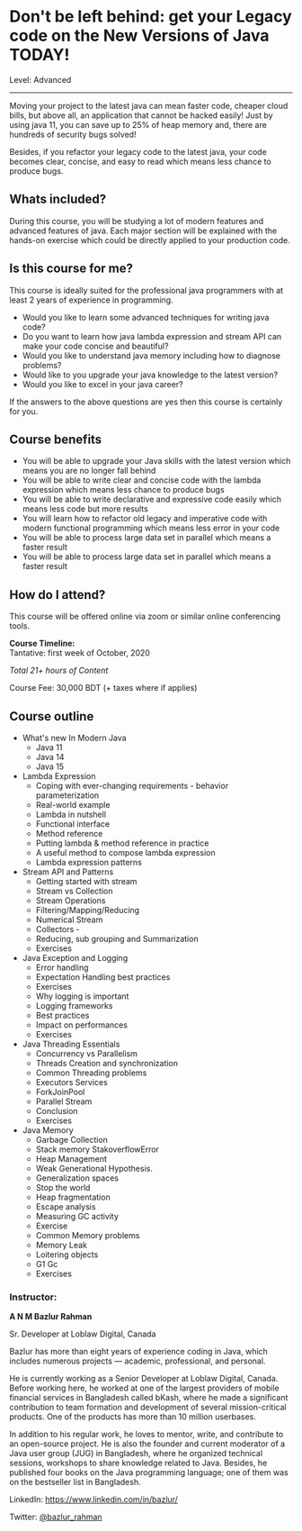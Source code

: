 # Don't be left behind: get your Legacy code on the New Versions of Java TODAY!
Level:  Advanced 

------------
Moving your project to the latest java can mean faster code, cheaper cloud bills, but above all, an application that cannot be hacked easily! Just by using java 11, you can save up to 25% of heap memory and, there are hundreds of security bugs solved!

Besides, if you refactor your legacy code to the latest java, your code becomes clear, concise, and easy to read which means less chance to produce bugs. 

## Whats included? 

During this course, you will be studying a lot of modern features and advanced features of java. Each major section will be explained with the hands-on exercise which could be directly applied to your production code. 

## Is this course for me? 

This course is ideally suited for the professional java programmers with at least 2 years of experience in programming. 

- Would you like to learn some advanced techniques for writing java code? 
- Do you want to learn how java lambda expression and stream API can make your code concise and beautiful? 
- Would you like to understand java memory including how to diagnose problems? 
- Would like to you upgrade your java knowledge to the latest version? 
- Would you like to excel in your java career? 

If the answers to the above questions are yes then this course is certainly for you. 

## Course benefits 
 - You will be able to upgrade your Java skills with the latest version which means you are no longer fall behind
 - You will be able to write clear and concise code with the lambda expression which means less chance to produce bugs
 - You will be able to write declarative and expressive code easily which means less code but more results
 - You will learn how to refactor old legacy and imperative code with modern functional programming which means less error in your code
 - You will be able to process large data set in parallel which means a faster result
 - You will be able to process large data set in parallel which means a faster result

## How do I attend?

This course will be offered online via zoom or similar online conferencing tools.  

**Course Timeline:**  
Tantative: first week of October, 2020

*Total 21+ hours of Content*

Course Fee: 30,000 BDT (+ taxes where if applies) 

## Course outline 

- What's new In Modern Java 
    * Java 11 
    * Java 14
    * Java 15
- Lambda Expression
	* Coping with ever-changing requirements - behavior parameterization
	* Real-world example
	* Lambda in nutshell
	* Functional interface
	* Method reference
	* Putting lambda & method reference in practice
	* A useful method to compose lambda expression
	* Lambda expression patterns
- Stream API and Patterns
	* Getting started with stream
	* Stream vs Collection
	* Stream Operations
	* Filtering/Mapping/Reducing
	* Numerical Stream
	* Collectors -
	* Reducing, sub grouping and Summarization
	* Exercises
- Java Exception and Logging
	* Error handling
	* Expectation Handling best practices
	* Exercises
	* Why logging is important
	* Logging frameworks
	* Best practices
	* Impact on performances
	* Exercises
- Java Threading Essentials
	* Concurrency vs Parallelism
	* Threads Creation and synchronization
	* Common Threading problems
	* Executors Services
	* ForkJoinPool
	* Parallel Stream
	* Conclusion
	* Exercises
- Java Memory
	* Garbage Collection
	* Stack memory StakoverflowError
	* Heap Management
	* Weak Generational Hypothesis.
	* Generalization spaces
	* Stop the world
	* Heap fragmentation
	* Escape analysis
	* Measuring GC activity
	* Exercise
	* Common Memory problems
	* Memory Leak
	* Loitering objects
	* G1 Gc
	* Exercises

### Instructor: 

**A N M Bazlur Rahman**

Sr. Developer at Loblaw Digital, 
Canada

Bazlur has more than eight years of experience coding in Java, which includes numerous projects — academic, professional, and personal.

He is currently working as a Senior Developer at Loblaw Digital, Canada. Before working here, he worked at one of the largest providers of mobile financial services in Bangladesh called bKash, where he made a significant contribution to team formation and development of several mission-critical products. One of the products has more than 10 million userbases.

In addition to his regular work, he loves to mentor, write, and contribute to an open-source project. He is also the founder and current moderator of a Java user group (JUG) in Bangladesh, where he organized technical sessions, workshops to share knowledge related to Java. Besides, he published four books on the Java programming language; one of them was on the bestseller list in Bangladesh.

LinkedIn: https://www.linkedin.com/in/bazlur/

Twitter: [@bazlur_rahman](https://twitter.com/bazlur_rahman)

